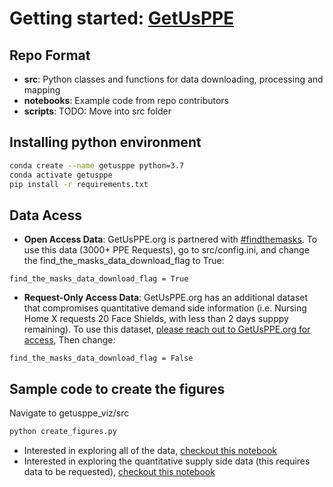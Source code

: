 # Getting started: [GetUsPPE](https://getusppe.org/) 

## Repo Format 
- **src**: Python classes and functions for data downloading, processing and mapping
- **notebooks**: Example code from repo contributors
- **scripts**: TODO: Move into src folder

## Installing python environment
```bash
conda create --name getusppe python=3.7
conda activate getusppe
pip install -r requirements.txt
```

## Data Acess
- **Open Access Data**: GetUsPPE.org is partnered with [#findthemasks](https://findthemasks.com/give.html). To use this data (3000+ PPE Requests), go to src/config.ini, and change the find_the_masks_data_download_flag to True:
```
find_the_masks_data_download_flag = True
```
- **Request-Only Access Data**: GetUsPPE.org has an additional dataset that compromises quantitative demand side information (i.e. Nursing Home X requests 20 Face Shields, with less than 2 days supppy remaining). To use this dataset, [please reach out to GetUsPPE.org for access](https://docs.google.com/forms/d/e/1FAIpQLSeuTWRkBvPHBPor0bk9entuIKa6W0oCuVnz2-VI_hn_i3hmVQ/viewform?usp=sf_link), Then change:
```
find_the_masks_data_download_flag = False
```

## Sample code to create the figures
Navigate to getusppe_viz/src
```python
python create_figures.py
```
- Interested in exploring all of the data, [checkout this notebook](https://github.com/GetUsPPE/getusppe_viz/blob/master/notebooks/mattr/Correlation_PPE_Demand_With_Covid19_Cases_v2.ipynb)
- Interested in exploring the quantitative supply side data (this requires data to be requested), [checkout this notebook](https://github.com/GetUsPPE/getusppe_viz/blob/master/notebooks/mattr/New%20Survey%20Analysis%20-%20MattR%20Edits.ipynb)